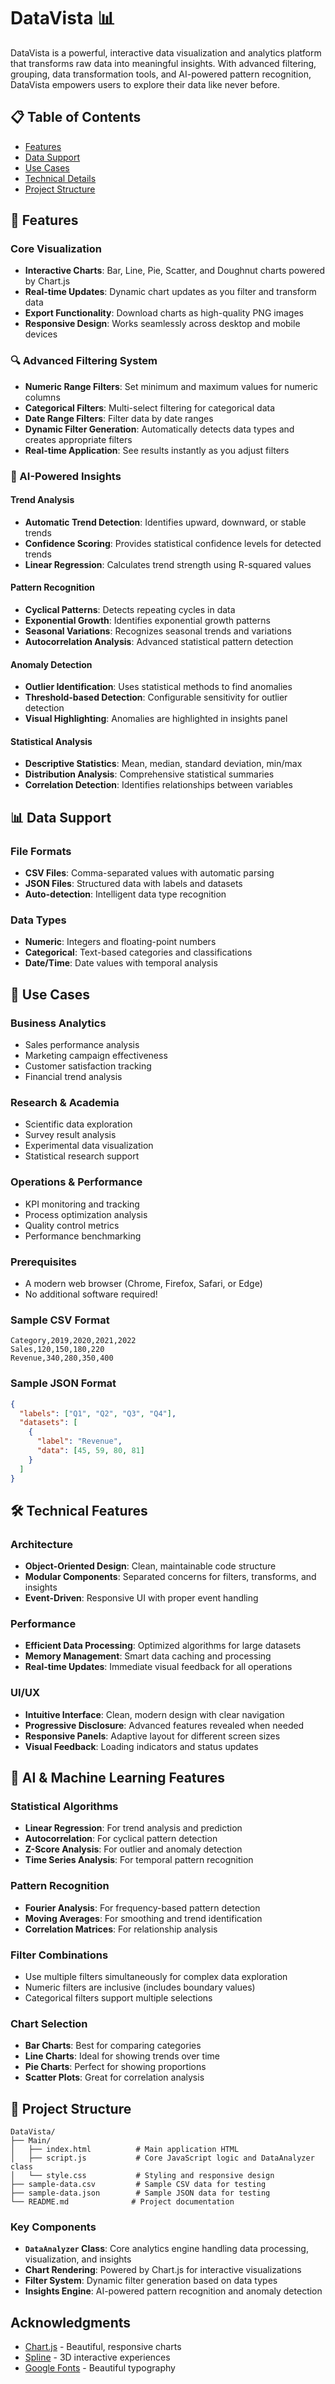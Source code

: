 # DataVista 📊

DataVista is a powerful, interactive data visualization and analytics platform that transforms raw data into meaningful insights. With advanced filtering, grouping, data transformation tools, and AI-powered pattern recognition, DataVista empowers users to explore their data like never before.


## 📋 Table of Contents
- [Features](#-features)
- [Data Support](#-data-support)
- [Use Cases](#-use-cases)
- [Technical Details](#-technical-features)
- [Project Structure](#-project-structure)

## 🚀 Features

### Core Visualization
- **Interactive Charts**: Bar, Line, Pie, Scatter, and Doughnut charts powered by Chart.js
- **Real-time Updates**: Dynamic chart updates as you filter and transform data
- **Export Functionality**: Download charts as high-quality PNG images
- **Responsive Design**: Works seamlessly across desktop and mobile devices

### 🔍 Advanced Filtering System
- **Numeric Range Filters**: Set minimum and maximum values for numeric columns
- **Categorical Filters**: Multi-select filtering for categorical data
- **Date Range Filters**: Filter data by date ranges
- **Dynamic Filter Generation**: Automatically detects data types and creates appropriate filters
- **Real-time Application**: See results instantly as you adjust filters

### 🤖 AI-Powered Insights

#### Trend Analysis
- **Automatic Trend Detection**: Identifies upward, downward, or stable trends
- **Confidence Scoring**: Provides statistical confidence levels for detected trends
- **Linear Regression**: Calculates trend strength using R-squared values

#### Pattern Recognition
- **Cyclical Patterns**: Detects repeating cycles in data
- **Exponential Growth**: Identifies exponential growth patterns
- **Seasonal Variations**: Recognizes seasonal trends and variations
- **Autocorrelation Analysis**: Advanced statistical pattern detection

#### Anomaly Detection
- **Outlier Identification**: Uses statistical methods to find anomalies
- **Threshold-based Detection**: Configurable sensitivity for outlier detection
- **Visual Highlighting**: Anomalies are highlighted in insights panel

#### Statistical Analysis
- **Descriptive Statistics**: Mean, median, standard deviation, min/max
- **Distribution Analysis**: Comprehensive statistical summaries
- **Correlation Detection**: Identifies relationships between variables

## 📊 Data Support

### File Formats
- **CSV Files**: Comma-separated values with automatic parsing
- **JSON Files**: Structured data with labels and datasets
- **Auto-detection**: Intelligent data type recognition

### Data Types
- **Numeric**: Integers and floating-point numbers
- **Categorical**: Text-based categories and classifications
- **Date/Time**: Date values with temporal analysis

## 🎯 Use Cases

### Business Analytics
- Sales performance analysis
- Marketing campaign effectiveness
- Customer satisfaction tracking
- Financial trend analysis

### Research & Academia
- Scientific data exploration
- Survey result analysis
- Experimental data visualization
- Statistical research support

### Operations & Performance
- KPI monitoring and tracking
- Process optimization analysis
- Quality control metrics
- Performance benchmarking


### Prerequisites
- A modern web browser (Chrome, Firefox, Safari, or Edge)
- No additional software required!

### Sample CSV Format
```csv
Category,2019,2020,2021,2022
Sales,120,150,180,220
Revenue,340,280,350,400
```

### Sample JSON Format
```json
{
  "labels": ["Q1", "Q2", "Q3", "Q4"],
  "datasets": [
    {
      "label": "Revenue",
      "data": [45, 59, 80, 81]
    }
  ]
}
```

## 🛠 Technical Features

### Architecture
- **Object-Oriented Design**: Clean, maintainable code structure
- **Modular Components**: Separated concerns for filters, transforms, and insights
- **Event-Driven**: Responsive UI with proper event handling

### Performance
- **Efficient Data Processing**: Optimized algorithms for large datasets
- **Memory Management**: Smart data caching and processing
- **Real-time Updates**: Immediate visual feedback for all operations

### UI/UX
- **Intuitive Interface**: Clean, modern design with clear navigation
- **Progressive Disclosure**: Advanced features revealed when needed
- **Responsive Panels**: Adaptive layout for different screen sizes
- **Visual Feedback**: Loading indicators and status updates

## 🔬 AI & Machine Learning Features

### Statistical Algorithms
- **Linear Regression**: For trend analysis and prediction
- **Autocorrelation**: For cyclical pattern detection
- **Z-Score Analysis**: For outlier and anomaly detection
- **Time Series Analysis**: For temporal pattern recognition

### Pattern Recognition
- **Fourier Analysis**: For frequency-based pattern detection
- **Moving Averages**: For smoothing and trend identification
- **Correlation Matrices**: For relationship analysis


### Filter Combinations
- Use multiple filters simultaneously for complex data exploration
- Numeric filters are inclusive (includes boundary values)
- Categorical filters support multiple selections

### Chart Selection
- **Bar Charts**: Best for comparing categories
- **Line Charts**: Ideal for showing trends over time
- **Pie Charts**: Perfect for showing proportions
- **Scatter Plots**: Great for correlation analysis

## 📂 Project Structure

```
DataVista/
├── Main/
│   ├── index.html          # Main application HTML
│   ├── script.js           # Core JavaScript logic and DataAnalyzer class
│   └── style.css           # Styling and responsive design
├── sample-data.csv         # Sample CSV data for testing
├── sample-data.json        # Sample JSON data for testing
└── README.md              # Project documentation
```

### Key Components

- **`DataAnalyzer` Class**: Core analytics engine handling data processing, visualization, and insights
- **Chart Rendering**: Powered by Chart.js for interactive visualizations
- **Filter System**: Dynamic filter generation based on data types
- **Insights Engine**: AI-powered pattern recognition and anomaly detection

## Acknowledgments

- [Chart.js](https://www.chartjs.org/) - Beautiful, responsive charts
- [Spline](https://spline.design/) - 3D interactive experiences
- [Google Fonts](https://fonts.google.com/) - Beautiful typography





